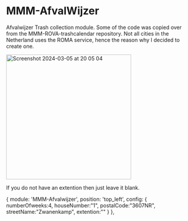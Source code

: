 # MMM-AfvalWijzer

Afvalwijzer Trash collection module. Some of the code was copied over from the MMM-ROVA-trashcalendar repository. Not all cities in the Netherland uses the ROMA service, hence the reason why I decided to create one. 

<img width="337" alt="Screenshot 2024-03-05 at 20 05 04" src="https://github.com/gertperdZA/MMM-AfvalWijzer/assets/49020124/0326c40f-8092-48c0-b4ae-cfc9270293a0">

If you do not have an extention then just leave it blank.

{
			module: 'MMM-Afvalwijzer',
			position: 'top_left',
			config: {
				numberOfweeks:4,
				houseNumber:"1",
				postalCode:"3607NR",
				streetName:"Zwanenkamp",
				extention:""
			}
		},
